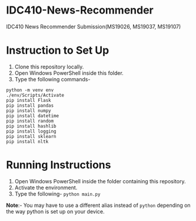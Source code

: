 # IDC410-News-Recommender
IDC410 News Recommender Submission(MS19026, MS19037, MS19107)

# Instruction to Set Up
1. Clone this repository locally.
2. Open Windows PowerShell inside this folder.
3. Type the following commands-
```
python -m venv env
./env/Scripts/Activate
pip install Flask
pip install pandas
pip install numpy
pip install datetime
pip install random
pip install hashlib
pip install logging
pip install sklearn
pip install nltk

```

# Running Instructions

1. Open Windows PowerShell inside the folder containing this repository.
2. Activate the environment.
3. Type the following-
`python main.py`

**Note**:- You may have to use a different alias instead of `python` depending on the way python is set up on your device.

